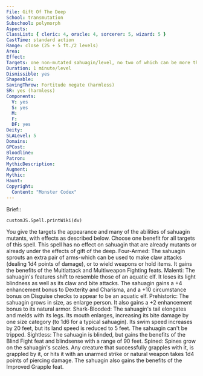 ```yaml
---
File: Gift Of The Deep
School: transmutation
Subschool: polymorph
Aspects: 
ClassList: { cleric: 4, oracle: 4, sorcerer: 5, wizard: 5 }
CastTime: standard action
Range: close (25 + 5 ft./2 levels)
Area: 
Effect: 
Targets: one non-mutated sahuagin/level, no two of which can be more than 30 ft. apart
Duration: 1 minute/level
Dismissible: yes
Shapeable: 
SavingThrow: Fortitude negate (harmless)
SR: yes (harmless)
Components:
  V: yes
  S: yes
  M: 
  F: 
  DF: yes
Deity: 
SLALevel: 5
Domains: 
GPCost: 
Bloodline: 
Patron: 
MythicDescription: 
Augment: 
Mythic: 
Haunt: 
Copyright:
  Content: "Monster Codex"
---
```

Brief:: 

```dataviewjs
customJS.Spell.printWiki(dv)
```

You give the targets the appearance and many of the abilities of sahuagin mutants, with effects as described below. Choose one benefit for all targets of this spell. This spell has no effect on sahuagin that are already mutants or already under the effects of gift of the deep.  Four-Armed: The sahuagin sprouts an extra pair of arms-which can be used to make claw attacks (dealing 1d4 points of damage), or to wield weapons or hold items. It gains the benefits of the Multiattack and Multiweapon Fighting feats.  Malenti: The sahuagin's features shift to resemble those of an aquatic elf. It loses its light blindness as well as its claw and bite attacks. The sahuagin gains a +4 enhancement bonus to Dexterity and Charisma, and a +10 circumstance bonus on Disguise checks to appear to be an aquatic elf.  Prehistoric: The sahuagin grows in size, as enlarge person. It also gains a +2 enhancement bonus to its natural armor.  Shark-Blooded: The sahuagin's tail elongates and melds with its legs. Its mouth enlarges, increasing its bite damage by one size category (to 1d6 for a typical sahuagin). Its swim speed increases by 20 feet, but its land speed is reduced to 5 feet. The sahuagin can't be tripped.  Sightless: The sahuagin is blinded, but gains the benefits of the Blind Fight feat and blindsense with a range of 90 feet.  Spined: Spines grow on the sahuagin's scales. Any creature that successfully grapples with it, is grappled by it, or hits it with an unarmed strike or natural weapon takes 1d4 points of piercing damage. The sahuagin also gains the benefits of the Improved Grapple feat.
